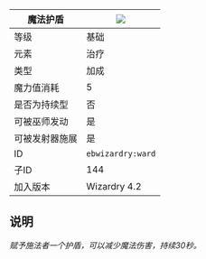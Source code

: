 | 魔法护盾 |![](https://github.com/Electroblob77/Wizardry/blob/1.12.2/src/main/resources/assets/ebwizardry/textures/spells/ward.png)|
|---|---|
| 等级 | 基础 |
| 元素 | 治疗 |
| 类型 | 加成 |
| 魔力值消耗 | 5 |
| 是否为持续型	 | 否 |
| 可被巫师发动 | 是 |
| 可被发射器施展 | 是 |
| ID | `ebwizardry:ward` |
| 子ID | 144 |
| 加入版本 | Wizardry 4.2 |
## 说明
_赋予施法者一个护盾，可以减少魔法伤害，持续30秒。_
